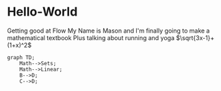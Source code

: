 # Hello-World
Getting good at Flow
My Name is Mason and I'm finally going to make a mathematical textbook
Plus talking about running and yoga
 $\sqrt{3x-1}+(1+x)^2$
```mermaid
graph TD;
    Math-->Sets;
    Math-->Linear;
    B-->D;
    C-->D;
```


